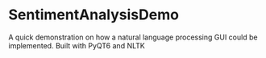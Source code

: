 # SentimentAnalysisDemo
 A quick demonstration on how a natural language processing GUI could be implemented. Built with PyQT6 and NLTK
